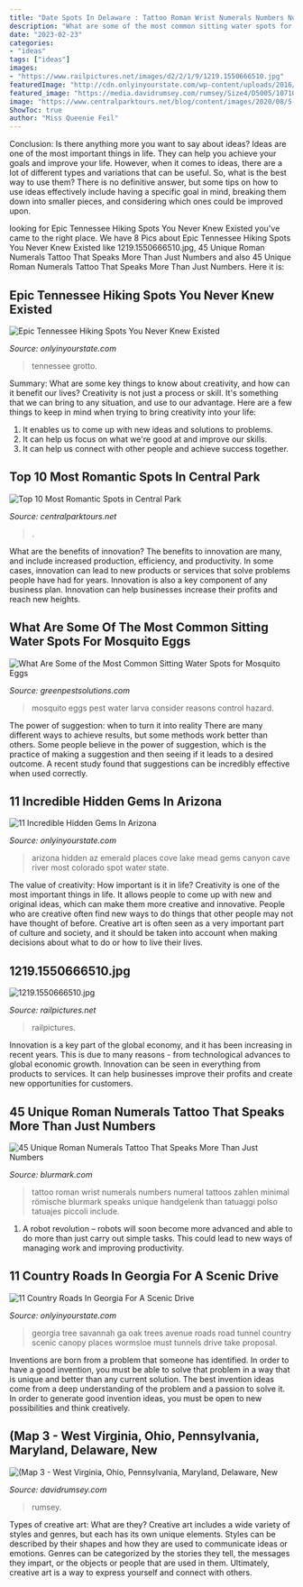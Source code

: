 ```yaml
---
title: "Date Spots In Delaware : Tattoo Roman Wrist Numerals Numbers Numeral Tattoos Zahlen Minimal Römische Blurmark Speaks Unique Handgelenk Than Tatuaggi Polso Tatuajes Piccoli Include"
description: "What are some of the most common sitting water spots for mosquito eggs"
date: "2023-02-23"
categories:
- "ideas"
tags: ["ideas"]
images:
- "https://www.railpictures.net/images/d2/2/1/9/1219.1550666510.jpg"
featuredImage: "http://cdn.onlyinyourstate.com/wp-content/uploads/2016/08/8716335357_e7f05764e0_b-700x525-1.jpg"
featured_image: "https://media.davidrumsey.com/rumsey/Size4/D5005/1071005.jpg"
image: "https://www.centralparktours.net/blog/content/images/2020/08/5--Medium--1.jpg"
ShowToc: true
author: "Miss Queenie Feil"
---
```



Conclusion: Is there anything more you want to say about ideas?
Ideas are one of the most important things in life. They can help you achieve your goals and improve your life. However, when it comes to ideas, there are a lot of different types and variations that can be useful. So, what is the best way to use them? There is no definitive answer, but some tips on how to use ideas effectively include having a specific goal in mind, breaking them down into smaller pieces, and considering which ones could be improved upon.

	

		
looking for Epic Tennessee Hiking Spots You Never Knew Existed you've came to the right place. We have 8 Pics about Epic Tennessee Hiking Spots You Never Knew Existed like 1219.1550666510.jpg, 45 Unique Roman Numerals Tattoo That Speaks More Than Just Numbers and also 45 Unique Roman Numerals Tattoo That Speaks More Than Just Numbers. Here it is:
		
    
## Epic Tennessee Hiking Spots You Never Knew Existed

<img loading=lazy src="https://cdn.onlyinyourstate.com/wp-content/uploads/2015/03/Grotto-Falls-Trail1.jpg" onerror="this.onerror=null;this.src='https://tse3.mm.bing.net/th?id=OIP.sjTW97OsWgZRR3tyx_pAawHaC7&amp;pid=15.1';" alt="Epic Tennessee Hiking Spots You Never Knew Existed">

_Source: onlyinyourstate.com_

>tennessee grotto. 

	

Summary: What are some key things to know about creativity, and how can it benefit our lives?
Creativity is not just a process or skill. It's something that we can bring to any situation, and use to our advantage. Here are a few things to keep in mind when trying to bring creativity into your life:
1. It enables us to come up with new ideas and solutions to problems.
2. It can help us focus on what we're good at and improve our skills.
3. It can help us connect with other people and achieve success together.

    
## Top 10 Most Romantic Spots In Central Park

<img loading=lazy src="https://www.centralparktours.net/blog/content/images/2020/08/5--Medium--1.jpg" onerror="this.onerror=null;this.src='https://tse3.mm.bing.net/th?id=OIP.SZ2hyeJ0-N_Ndvutkvd8ZQHaFj&amp;pid=15.1';" alt="Top 10 Most Romantic Spots in Central Park">

_Source: centralparktours.net_

>. 

	

What are the benefits of innovation?
The benefits to innovation are many, and include increased production, efficiency, and productivity. In some cases, innovation can lead to new products or services that solve problems people have had for years. Innovation is also a key component of any business plan. Innovation can help businesses increase their profits and reach new heights.

    
## What Are Some Of The Most Common Sitting Water Spots For Mosquito Eggs

<img loading=lazy src="https://www.greenpestsolutions.com/wp-content/uploads/2015/06/Mosquito-larva.jpg" onerror="this.onerror=null;this.src='https://tse2.mm.bing.net/th?id=OIP.OYss6MQeGDh2TlPIYe0cTQHaE7&amp;pid=15.1';" alt="What Are Some of the Most Common Sitting Water Spots for Mosquito Eggs">

_Source: greenpestsolutions.com_

>mosquito eggs pest water larva consider reasons control hazard. 

	

The power of suggestion: when to turn it into reality
There are many different ways to achieve results, but some methods work better than others. Some people believe in the power of suggestion, which is the practice of making a suggestion and then seeing if it leads to a desired outcome. A recent study found that suggestions can be incredibly effective when used correctly.

    
## 11 Incredible Hidden Gems In Arizona

<img loading=lazy src="http://cdn.onlyinyourstate.com/wp-content/uploads/2016/08/8716335357_e7f05764e0_b-700x525-1.jpg" onerror="this.onerror=null;this.src='https://tse1.mm.bing.net/th?id=OIP.SqaRszPDElInlLKYoOhhrAHaFj&amp;pid=15.1';" alt="11 Incredible Hidden Gems In Arizona">

_Source: onlyinyourstate.com_

>arizona hidden az emerald places cove lake mead gems canyon cave river most colorado spot water state. 

	

The value of creativity: How important is it in life?
Creativity is one of the most important things in life. It allows people to come up with new and original ideas, which can make them more creative and innovative. People who are creative often find new ways to do things that other people may not have thought of before. Creative art is often seen as a very important part of culture and society, and it should be taken into account when making decisions about what to do or how to live their lives.

    
## 1219.1550666510.jpg

<img loading=lazy src="https://www.railpictures.net/images/d2/2/1/9/1219.1550666510.jpg" onerror="this.onerror=null;this.src='https://tse4.mm.bing.net/th?id=OIP.RKV1sWE0gj1i1t_-3ghTOwHaFD&amp;pid=15.1';" alt="1219.1550666510.jpg">

_Source: railpictures.net_

>railpictures. 

	

Innovation is a key part of the global economy, and it has been increasing in recent years. This is due to many reasons - from technological advances to global economic growth. Innovation can be seen in everything from products to services. It can help businesses improve their profits and create new opportunities for customers.

    
## 45 Unique Roman Numerals Tattoo That Speaks More Than Just Numbers

<img loading=lazy src="http://www.blurmark.com/wp-content/uploads/2017/06/Minimal-Roman-Numerals-Tattoo-On-Wrist.jpg" onerror="this.onerror=null;this.src='https://tse1.mm.bing.net/th?id=OIP._L1fr17TrQfj6-MP4j9OmQHaK9&amp;pid=15.1';" alt="45 Unique Roman Numerals Tattoo That Speaks More Than Just Numbers">

_Source: blurmark.com_

>tattoo roman wrist numerals numbers numeral tattoos zahlen minimal römische blurmark speaks unique handgelenk than tatuaggi polso tatuajes piccoli include. 

	

1. A robot revolution – robots will soon become more advanced and able to do more than just carry out simple tasks. This could lead to new ways of managing work and improving productivity.

    
## 11 Country Roads In Georgia For A Scenic Drive

<img loading=lazy src="http://cdn.onlyinyourstate.com/wp-content/uploads/2015/09/6935272289_0006148352_b.jpg" onerror="this.onerror=null;this.src='https://tse3.mm.bing.net/th?id=OIP.MKezWkKFZtNtoBF-l_Lw5AHaEK&amp;pid=15.1';" alt="11 Country Roads In Georgia For A Scenic Drive">

_Source: onlyinyourstate.com_

>georgia tree savannah ga oak trees avenue roads road tunnel country scenic canopy places wormsloe must tunnels drive take proposal. 

	

Inventions are born from a problem that someone has identified. In order to have a good invention, you must be able to solve that problem in a way that is unique and better than any current solution. The best invention ideas come from a deep understanding of the problem and a passion to solve it. In order to generate good invention ideas, you must be open to new possibilities and think creatively.

    
## (Map 3 - West Virginia, Ohio, Pennsylvania, Maryland, Delaware, New

<img loading=lazy src="https://media.davidrumsey.com/rumsey/Size4/D5005/1071005.jpg" onerror="this.onerror=null;this.src='https://tse1.mm.bing.net/th?id=OIP.D_OtOO9VMovDc6P-2YTwcQHaE5&amp;pid=15.1';" alt="(Map 3 - West Virginia, Ohio, Pennsylvania, Maryland, Delaware, New">

_Source: davidrumsey.com_

>rumsey. 

	

Types of creative art: What are they?
Creative art includes a wide variety of styles and genres, but each has its own unique elements. Styles can be described by their shapes and how they are used to communicate ideas or emotions. Genres can be categorized by the stories they tell, the messages they impart, or the objects or people that are used in them. Ultimately, creative art is a way to express yourself and connect with others.

